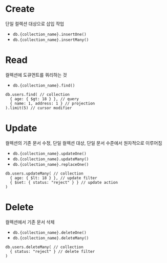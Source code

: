 # Create
단일 컬렉션 대상으로 삽입 작업
- `db.{collection_name}.insertOne()`
- `db.{collection_name}.insertMany()`

# Read
컬렉션에 도큐먼트를 쿼리하는 것
- `db.{collection_name}.find()`
```
db.users.find( // collection
  { age: { $gt: 18 } }, // query
  { name: 1, address: 1 } // projection
).limit(5) // cursor modifier
```
# Update
컬렉션의 기존 문서 수정, 단일 컬렉션 대상, 단일 문서 수준에서 원자적으로 이루어짐
- `db.{collection_name}.updateOne()`
- `db.{collection_name}.updateMany()`
- `db.{collection_name}.replaceOne()`
```
db.users.updateMany( // collection
  { age: { $lt: 18 } }, // update filter
  { $set: { status: "reject" } } // update action
)
```

# Delete
컬렉션에서 기존 문서 삭제
- `db.{collection_name}.deleteOne()`
- `db.{collection_name}.deleteMany()`
```
db.users.deleteMany( // collection
  { status: "reject" } // delete filter
)
```

